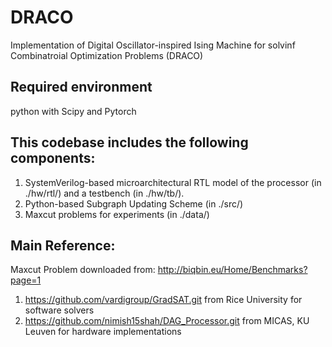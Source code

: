 # DRACO
Implementation of Digital Oscillator-inspired Ising Machine for solvinf Combinatroial Optimization Problems (DRACO)

## Required environment
python with Scipy and Pytorch

## This codebase includes the following components:
1. SystemVerilog-based microarchitectural RTL model of the processor (in ./hw/rtl/) and a testbench (in ./hw/tb/).
2. Python-based Subgraph Updating Scheme (in ./src/)
3. Maxcut problems for experiments (in ./data/)

## Main Reference:
Maxcut Problem downloaded from: http://biqbin.eu/Home/Benchmarks?page=1

1. https://github.com/vardigroup/GradSAT.git from Rice University for software solvers
2. https://github.com/nimish15shah/DAG_Processor.git from MICAS, KU Leuven for hardware implementations

